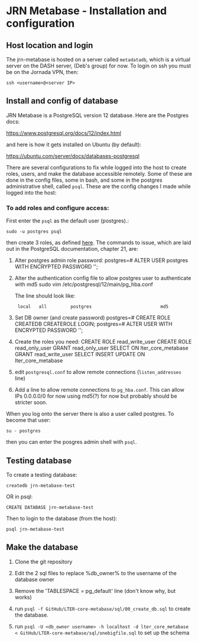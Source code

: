 # JRN Metabase - Installation and configuration

## Host location and login

The jrn-metabase is hosted on a server called `metadatadb`, which is a virtual server on the DASH server, (Deb's group) for now. To login on ssh you must be on the Jornada VPN, then:

    ssh <username>@<server IP>

## Install and config of database

JRN Metabase is a PostgreSQL version 12 database. Here are the Postgres docs:

https://www.postgresql.org/docs/12/index.html

and here is how it gets installed on Ubuntu (by default):

https://ubuntu.com/server/docs/databases-postgresql

There are several configurations to fix while logged into the host to create roles, users, and make the database accessible remotely. Some of these are done in the config files, some in bash, and some in the postgres administrative shell, called `psql`. These are the config changes I made while logged into the host:

### To add roles and configure access:

First enter the `psql` as the default user (postgres).:

    sudo -u postgres psql

then create 3 roles, as defined [here](https://github.com/lter/LTER-core-metabase/blob/master/docs/quick_start.md#1-create-users-and-assign-privileges). The commands to issue, which are laid out in the PostgreSQL documentation, chapter 21, are:

1. Alter postgres admin role password:
    postgres=# ALTER USER postgres WITH ENCRYPTED PASSWORD '<password>';

2. Alter the authentication config file to allow postgres user to authenticate with md5
    sudo vim /etc/postgresql/12/main/pg_hba.conf

    The line should look like:

        local   all         postgres                          md5

3. Set DB owner (and create password)
    postgres=# CREATE ROLE <name> CREATEDB CREATEROLE LOGIN;
    postgres=# ALTER USER <name> WITH ENCRYPTED PASSWORD '<password>';

4. Create the roles you need:
    CREATE ROLE read_write_user
    CREATE ROLE read_only_user
    GRANT read_only_user SELECT ON lter_core_metabase
    GRANT read_write_user SELECT INSERT UPDATE ON lter_core_metabase


5.  edit `postgresql.conf` to allow remote connections (`listen_addresses` line)

6.  Add a line to allow remote connections to `pg_hba.conf`. This can allow IPs 0.0.0.0/0 for now using md5(?) for now but probably should be stricter soon.

When you log onto the server there is also a user called postgres. To become that user:

    su - postgres

then you can enter the posgres admin shell with `psql`.

## Testing database


To create a testing database:

    createdb jrn-metabase-test

OR in psql:

    CREATE DATABASE jrn-metabase-test

Then to login to the database (from the host):

    psql jrn-metabase-test

## Make the database

1. Clone the git repository

2. Edit the 2 sql files to replace %db_owner% to the username of the database owner

3. Remove the 'TABLESPACE = pg_default' line (don't know why, but works)

4. run `psql -f GitHub/LTER-core-metabase/sql/00_create_db.sql` to create the database.

5. run `psql -U <db_owner username> -h localhost -d lter_core_metabase < GitHub/LTER-core-metabase/sql/onebigfile.sql` to set up the schema


